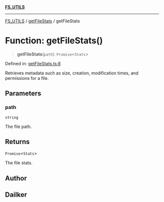[**FS_UTILS**](../../README.md)

***

[FS_UTILS](../../README.md) / [getFileStats](../README.md) / getFileStats

# Function: getFileStats()

> **getFileStats**(`path`): `Promise`\<`Stats`\>

Defined in: [getFileStats.ts:8](https://github.com/dailker/everyutil-js/blob/b3e269da55b7d96c15eb37e98c5c4f6b94f05f6f/src/fs/getFileStats.ts#L8)

Retrieves metadata such as size, creation, modification times, and permissions for a file.

## Parameters

### path

`string`

The file path.

## Returns

`Promise`\<`Stats`\>

The file stats.

## Author

## Dailker

